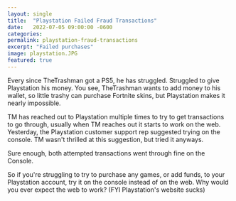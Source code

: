 ```yaml
---
layout: single
title:  "Playstation Failed Fraud Transactions"
date:   2022-07-05 09:00:00 -0600
categories: 
permalink: playstation-fraud-transactions
excerpt: "Failed purchases"
image: playstation.JPG
featured: true
---
```


Every since TheTrashman got a PS5, he has struggled. Struggled to give Playstation his money. You see, TheTrashman wants to add money to his wallet, so little trashy can purchase Fortnite skins, but Playstation makes it nearly impossible.

TM has reached out to Playstation multiple times to try to get transactions to go through, usually when TM reaches out it starts to work on the web. Yesterday, the Playstation customer support rep suggested trying on the console. TM wasn't thrilled at this suggestion, but tried it anyways.

Sure enough, both attempted transactions went through fine on the Console.

So if you're struggling to try to purchase any games, or add funds, to your Playstation account, try it on the console instead of on the web. Why would you ever expect the web to work? (FYI Playstation's website sucks)

